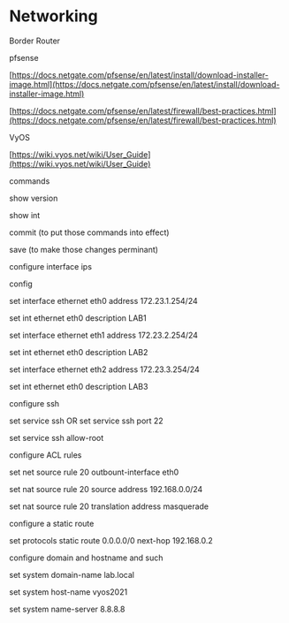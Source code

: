 # Networking

Border Router

pfsense

[https://docs.netgate.com/pfsense/en/latest/install/download-installer-image.html](https://docs.netgate.com/pfsense/en/latest/install/download-installer-image.html)

[https://docs.netgate.com/pfsense/en/latest/firewall/best-practices.html](https://docs.netgate.com/pfsense/en/latest/firewall/best-practices.html)

VyOS

[https://wiki.vyos.net/wiki/User_Guide](https://wiki.vyos.net/wiki/User_Guide)

commands

show version

show int

commit (to put those commands into effect)

save (to make those changes perminant)

configure interface ips

config

set interface ethernet eth0 address 172.23.1.254/24

set int ethernet eth0 description LAB1

set interface ethernet eth1 address 172.23.2.254/24

set int ethernet eth0 description LAB2

set interface ethernet eth2 address 172.23.3.254/24

set int ethernet eth0 description LAB3

configure ssh

set service ssh OR set service ssh port 22

set service ssh allow-root

configure ACL rules

set net source rule 20 outbount-interface eth0

set nat source rule 20 source address 192.168.0.0/24

set nat source rule 20 translation address masquerade 

configure a static route

set protocols static route 0.0.0.0/0 next-hop 192.168.0.2

configure domain and hostname and such

set system domain-name lab.local

set system host-name vyos2021

set system name-server 8.8.8.8